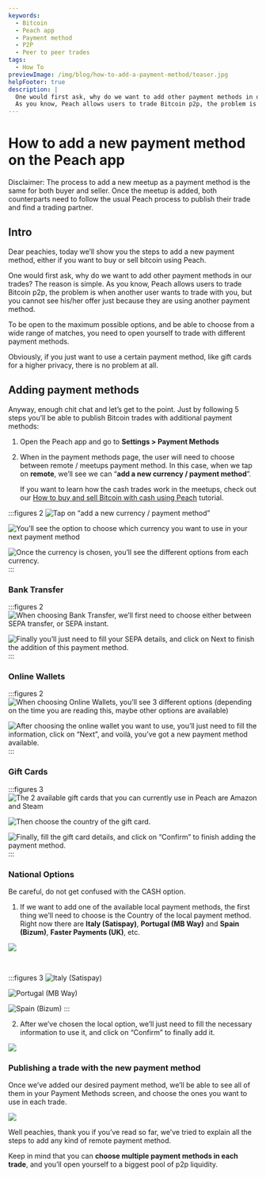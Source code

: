 ```yaml
---
keywords:
  - Bitcoin
  - Peach app
  - Payment method
  - P2P
  - Peer to peer trades
tags:
  - How To
previewImage: /img/blog/how-to-add-a-payment-method/teaser.jpg
helpFooter: true
description: |
  One would first ask, why do we want to add other payment methods in our trades? The reason is simple.
  As you know, Peach allows users to trade Bitcoin p2p, the problem is when another user wants to trade with you, but you cannot see his/her offer just because they are using anothercpayment method. To be open to the maximum possible options, and be able to choose from a wide range of matches, you need to open yourself to trade withcdifferent payment methods.
---
```

# How to add a new payment method on the Peach app

Disclaimer: The process to add a new meetup as a payment method is the same for both buyer and seller.
Once the meetup is added, both counterparts need to follow the usual Peach process to publish their trade and find a trading partner.

## Intro

Dear peachies, today we’ll show you the steps to add a new payment method, either if you want to buy or sell bitcoin using Peach.

One would first ask, why do we want to add other payment methods in our trades? The reason is simple.
As you know, Peach allows users to trade Bitcoin p2p, the problem is when another user wants to trade with you, but you cannot see his/her offer just because they are using another
payment method.

To be open to the maximum possible options, and be able to choose from a wide range of matches, you need to open yourself to trade with
different payment methods.

Obviously, if you just want to use a certain payment method, like gift cards for a higher privacy, there is no problem at all.

## Adding payment methods

Anyway, enough chit chat and let’s get to the point. Just by following 5 steps you’ll be able to publish Bitcoin trades with additional payment
methods:

1. Open the Peach app and go to **Settings > Payment Methods**

2. When in the payment methods page, the user will need to choose between remote / meetups payment method.
    In this case, when we tap on **remote**, we’ll see we can “**add a new currency / payment method**”.

    If you want to learn how the cash trades work in the meetups, check out our [How to buy and sell Bitcoin with cash using Peach](/blog/how-to-buy-and-sell-bitcoin-with-cash-using-peach/) tutorial.

:::figures 2
![Tap on “add a new currency / payment method”](/img/blog/how-to-add-a-payment-method/add-1.png)

![You’ll see the option to choose which currency you want to use in your next payment method](/img/blog/how-to-add-a-payment-method/add-2.png)

![Once the currency is chosen, you’ll see the different options from each currency.](/img/blog/how-to-add-a-payment-method/add-3.png)
:::

### Bank Transfer

:::figures 2
![When choosing Bank Transfer, we’ll first need to choose either between SEPA transfer, or SEPA instant.](/img/blog/how-to-add-a-payment-method/bank-transfer-1.png)

![Finally you’ll just need to fill your SEPA details, and click on **Next** to finish the addition of this payment method.](/img/blog/how-to-add-a-payment-method/bank-transfer-2.png)
:::

### Online Wallets

:::figures 2
![When choosing Online Wallets, you’ll see 3 different options (depending on the time you are reading this, maybe other options are available)](/img/blog/how-to-add-a-payment-method/online-wallets-1.png)

![After choosing the online wallet you want to use, you’ll just need to fill the information, click on “Next”, and voilà, you’ve got a new payment method available.](/img/blog/how-to-add-a-payment-method/online-wallets-2.png)
:::

### Gift Cards

:::figures 3
![The 2 available gift cards that you can currently use in Peach are Amazon and Steam](/img/blog/how-to-add-a-payment-method/gift-cards-1.png)

![Then choose the country of the gift card.](/img/blog/how-to-add-a-payment-method/gift-cards-2.png)

![Finally, fill the gift card details, and click on “Confirm” to finish adding the payment method.](/img/blog/how-to-add-a-payment-method/gift-cards-3.png)
:::

### National Options

Be careful, do not get confused with the CASH option.

1. If we want to add one of the available local payment methods, the first thing we’ll need to choose is the Country of the local payment
method. Right now there are **Italy (Satispay)**, **Portugal (MB Way)** and **Spain (Bizum)**, **Faster Payments (UK)**, etc.

![](/img/blog/how-to-add-a-payment-method/national-options-1.png)

<br>

:::figures 3
![**Italy (Satispay)**](/img/blog/how-to-add-a-payment-method/national-options-italy.png)

![**Portugal (MB Way)**](/img/blog/how-to-add-a-payment-method/national-options-portugal.png)

![**Spain (Bizum)**](/img/blog/how-to-add-a-payment-method/national-options-spain.png)
:::

2. After we’ve chosen the local option, we’ll just need to fill the necessary information to use it, and click on “Confirm” to finally add it.

![](/img/blog/how-to-add-a-payment-method/national-options-details.png)

### Publishing a trade with the new payment method

Once we’ve added our desired payment method, we’ll be able to see all of them in your Payment Methods screen, and choose the ones you want
to use in each trade.

![](/img/blog/how-to-add-a-payment-method/publish-1.png)

Well peachies, thank you if you’ve read so far, we’ve tried to explain all the steps to add any kind of remote payment method.

Keep in mind that you can **choose multiple payment methods in each trade**, and you’ll open yourself to a biggest pool of p2p liquidity.
